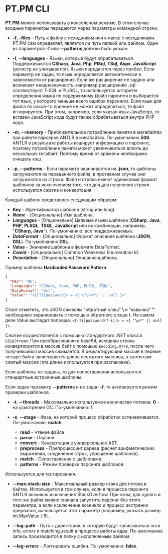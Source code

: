 # PT.PM CLI

**PT.PM** можно использовать в консольном режиме. В этом случае входные параметры передаются через параметры командной строки.

* **-f**, **-files** - Путь к файлу с исходником или к папке с исходниками. PT.PM сам определяет, является ли путь папкой или файлом. Один из параметров **-f** или **--patterns** должен быть указан.

* **-l**, **--languages** - Языки, которые будут обрабатываться. Поддерживаются **CSharp**, **Java**, **Php**, **PlSql**, **TSql**, **Aspx**, **JavaScript** (регистр не учитывается). Языки передаются через пробел. Если параметр не задан, то язык определяется автоматически в зависимости от расширения. Если же расширение не задано или возникает неоднозначность, например расширению .sql соотвествуют T-SQL и PL/SQL, то используется алгоритм определения языка по содержимому (файл парсится и выбирается тот язык, у которого меньше всего ошибок парсинга). Если язык для файла по какой-то причине не может определиться, то файл игнорируется. При этом, например, если указан язык JavaScript, то вставки JavaScript кода будут также обрабатываться внутри PHP кода.

* **-m**, **--memory** - Приблизительное потребление памяти в мегабайтах при работе парсеров ANTLR в мегабайтах. По-умолчанию **500**. ANTLR в результате работы кэширует информацию о парсинге, поэтому потребление памяти может увеличиваться вплоть до нескольких гигабайт. Поэтому время от времени необходимо очищать кэш.

* **-p**, **--patterns** - Если параметр оканчивается на **.json**, то шаблоны загружаются из переданного файла, в противном случае они загружаются из строки. Файл и строка имеют одинаковый формат шаблонов за исключением того, что для для получения строки используется сжатие и конвертация.

Каждый шаблон представлен следующим образом:
  * **Key** - Идентификатор шаблона (string или long).
  * ***Name*** - [Опционально] Имя шаблона.
  * ***Languages*** - [Опционально] Целевые языки шаблона (**CSharp**, **Java**, **PHP**, **PLSQL**, **TSQL**, **JavaScript** или их комбинации, например, "**CSharp, Java**"). По-умолчанию: все поддерживаемые.
  * ***DataFormat*** - [Опционально] Формат описания шаблона (**JSON**, **DSL**). По-умолчанию **DSL**.
  * **Value** - Значение шаблона в формате DataFormat.
  * ***CweId*** - [Опционально] Common Weakness Enumeration Id.
  * ***Description*** - [Опционально] Описание шаблона.

Пример шаблона **Hardcoded Password Pattern**:
```JSON
{
  "Key": "96",
  "Languages": "CSharp, Java, PHP, PLSQL, TSQL",
  "DataFormat": "Dsl",
  "Value": "<[(?i)password]> = <[ \"\\w*\" || null ]>" 
}
```
  
Стоит отметить, что JSON символы "обратный слэш" **\\** и "кавычка" **"** необходимо экранировать с помощью обратного слэша **\\**. На самом деле Value выглядит попроще: `<[(?i)password(?-i)]> = <[ "\w*" || null ]>`.
  
Сжатие осуществляется с помощью стандартного .NET класса `GZipStream`. При преобразовании в base64, исходная строка конвертируется в массив байт с помощью `Encoding.UTF8`, после чего получившийся массив сжимается. В результирующий массив в первые четыре байта записывается длина несжатого массива, а затем сам сжатый массив (эта длина используется при распаковке).

Если шаблоны не заданы, то для сопоставления используются стандартные встроенные шаблоны.
  
Если задан параметр **--patterns** и не задан **-f**, то активируется режим проверки шаблонов. 
  
* **-t**, **--threads** - Максимально используемое количество потоков. **0** - на усмотрение ОС. По-умолчанию: **1**. 

* **-s**, **--stage** - Фаза, на которой процесс обработки останавливается. По-умолчанию: **match**.
  * **read** - Чтение файла
  * **parse** - Парсинг
  * **convert** - Конвертация в универсальное AST.
  * **preprocess** - Препроцессинг дерева (расчет арифметических выражений, соединение строк, упрощение шаблонов).
  * **match** - Сопоставление с шаблонами.
  * **patterns** - Режим проверки парсинга шаблонов.

Используется для тестирования.

* **--max-stack-size**  - Максимальный размер стэка для потока в байтах. Используется в том случае, если в процессе парсинга ANTLR возникло исключение StackOverflow. При этом, для одного и того же файла можно сначала запустить парсинг без этого параметра, а если исключение возникло и процесс экстренно прервался, используется этот параметр (например, указать размер int.MaxValue / 8).

* **--log-path** - Путь к директории, в которую будут записываться логи info, errors и matching_result в процессе работы ядра. По-умолчанию запись производится в папку с исполняемым файлом.

* **--log-errors** - Логгировать ошибки. По-умолчанию: **false**.